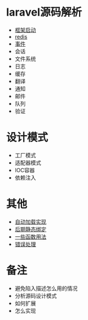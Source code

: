 # laravel源码解析
- [框架启动](https://git.itiswho.com/ccb/a-tour-of-laravel-src/src/master/框架启动.md)
- [redis](https://git.itiswho.com/ccb/a-tour-of-laravel-src/src/master/redis.md)
- [事件](https://git.itiswho.com/ccb/a-tour-of-laravel-src/src/master/事件.md)
- 会话
- 文件系统
- 日志
- 缓存
- 翻译
- 通知
- 邮件
- 队列
- 验证
# 设计模式
- 工厂模式
- 适配器模式
- IOC容器
- 依赖注入
# 其他
- [自动加载实现](https://git.itiswho.com/ccb/a-tour-of-laravel-src/src/master/autoload)
- [后期静态绑定](https://git.itiswho.com/ccb/a-tour-of-laravel-src/src/master/examples/static.php)
- [一些函数用法](https://git.itiswho.com/ccb/a-tour-of-laravel-src/src/master/examples/func.php)
- [错误处理](https://git.itiswho.com/ccb/a-tour-of-laravel-src/src/master/examples/error.php)
# 备注
- 避免陷入描述怎么用的情况
- 分析源码设计模式
- 如何扩展
- 怎么实现
